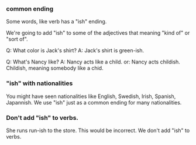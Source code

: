 ### common ending
Some words, like verb has a "ish" ending.

We're going to add "ish" to some of the adjectives that meaning "kind of" or "sort of".

Q: What color is Jack's shirt?
A: Jack's shirt is green-ish.

Q: What's Nancy like?
A: Nancy acts like a child.
or: Nancy acts childish.
Childish, meaning somebody like a chid.

### "ish" with nationalities
You might have seen nationalities like English, Swedish, Irish, Spanish, Japannish.
We use "ish" just as a common ending for many nationalities.

### Don't add "ish" to verbs.
She runs run-ish to the store.
This would be incorrect. We don't add "ish" to verbs.
